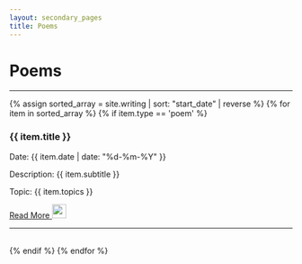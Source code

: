 ```yaml
---
layout: secondary_pages
title: Poems
---
```

<link rel="stylesheet" href="https://cdnjs.cloudflare.com/ajax/libs/font-awesome/4.7.0/css/font-awesome.min.css">

<h1 class="gallery-header dark-blue">Poems</h1>
<div class="gallery-container">
    <hr />
        {% assign sorted_array = site.writing | sort: "start_date" | reverse %}
        {% for item in sorted_array %}
            {% if item.type == 'poem' %}
            <div class="gallery-item">
            <h3><p class="gallery-item__title">{{ item.title }}</p></h3>
                <p>Date: {{ item.date | date: "%d-%m-%Y" }}</p>
                <p class="gallery-item__text">Description: {{ item.subtitle }}</p>
                <p class="gallery-item__text">Topic: {{ item.topics }}</p>
                <a href="{{ item.url }}">
                    <div class="gallery-item__link">
                        <span>Read More</span>
                        <img class="gallery-item__arrow" src="" height=25em>
                    </div>
                </a>
                <hr />
                <br>
            </div>
            {% endif %}
	    {% endfor %}
</div>